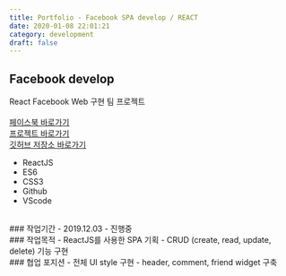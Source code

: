 ```yaml
---
title: Portfolio - Facebook SPA develop / REACT
date: 2020-01-08 22:01:21
category: development
draft: false
---
```


## Facebook develop
React Facebook Web 구현 팀 프로젝트
<br><br>
[페이스북 바로가기](https://www.facebook.com/)
<br>
[프로젝트 바로가기](https://facebook-react.netlify.com)
<br>
[깃허브 저장소 바로가기](https://github.com/hogyun3709/facebook-collab)
<br>
- ReactJS
- ES6
- CSS3
- Github
- VScode
<br>
### 작업기간
- 2019.12.03 - 진행중
<br>
### 작업목적
- ReactJS를 사용한 SPA 기획
- CRUD (create, read, update, delete) 기능 구현
<br>
### 협업 포지션
- 전체 UI style 구현
- header, comment, friend widget 구축
<br><br>